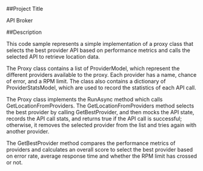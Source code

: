 ##Project Title

API Broker

##Description

This code sample represents a simple implementation of a proxy class that selects the best provider API based on performance metrics and calls the selected API to retrieve location data.

The Proxy class contains a list of ProviderModel, which represent the different providers available to the proxy. Each provider has a name, chance of error, and a RPM limit. The class also contains a dictionary of ProviderStatsModel, which are used to record the statistics of each API call.

The Proxy class implements the RunAsync method which calls GetLocationFromProviders. The GetLocationFromProviders method selects the best provider by calling GetBestProvider, and then mocks the API state, records the API call stats, and returns true if the API call is successful; otherwise, it removes the selected provider from the list and tries again with another provider.

The GetBestProvider method compares the performance metrics of providers and calculates an overall score to select the best provider based on error rate, average response time and whether the RPM limit has crossed or not.
